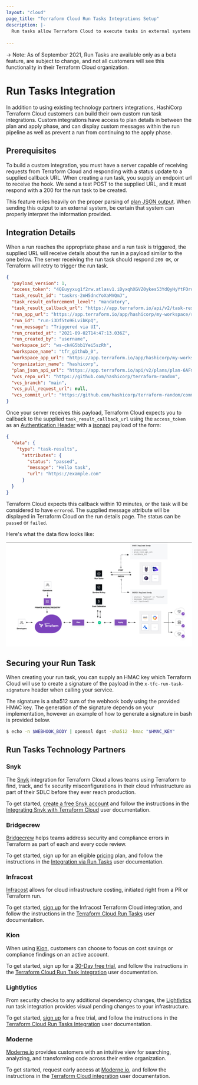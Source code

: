 ```yaml
---
layout: "cloud"
page_title: "Terraform Cloud Run Tasks Integrations Setup"
description: |-
  Run tasks allow Terraform Cloud to execute tasks in external systems at specific points in the Terraform Cloud run lifecycle.

---
```

-> Note: As of September 2021, Run Tasks are available only as a beta feature, are subject to change, and not all customers will see this functionality in their Terraform Cloud organization.

# Run Tasks Integration

In addition to using existing technology partners integrations, HashiCorp Terraform Cloud customers can build their own custom run task integrations. Custom integrations have access to plan details in between the plan and apply phase, and can display custom messages within the run pipeline as well as prevent a run from continuing to the apply phase.

## Prerequisites

To build a custom integration, you must have a server capable of receiving requests from Terraform Cloud and responding with a status update to a supplied callback URL. When creating a run task, you supply an endpoint url to receive the hook. We send a test POST to the supplied URL, and it must respond with a 200 for the run task to be created.

This feature relies heavily on the proper parsing of [plan JSON output](../../../internals/json-format.html). When sending this output to an external system, be certain that system can properly interpret the information provided.

## Integration Details

When a run reaches the appropriate phase and a run task is triggered, the supplied URL will receive details about the run in a payload similar to the one below. The server receiving the run task should respond `200 OK`, or Terraform will retry to trigger the run task.

```json
{
  "payload_version": 1,
  "access_token": "4QEuyyxug1f2rw.atlasv1.iDyxqhXGVZ0ykes53YdQyHyYtFOrdAWNBxcVUgWvzb64NFHjcquu8gJMEdUwoSLRu4Q",
  "task_result_id": "taskrs-2nH5dncYoXaMVQmJ",
  "task_result_enforcement_level": "mandatory",
  "task_result_callback_url": "https://app.terraform.io/api/v2/task-results/5ea8d46c-2ceb-42cd-83f2-82e54697bddd/callback",
  "run_app_url": "https://app.terraform.io/app/hashicorp/my-workspace/runs/run-i3Df5to9ELvibKpQ",
  "run_id": "run-i3Df5to9ELvibKpQ",
  "run_message": "Triggered via UI",
  "run_created_at": "2021-09-02T14:47:13.036Z",
  "run_created_by": "username",
  "workspace_id": "ws-ck4G5bb1Yei5szRh",
  "workspace_name": "tfr_github_0",
  "workspace_app_url": "https://app.terraform.io/app/hashicorp/my-workspace",
  "organization_name": "hashicorp",
  "plan_json_api_url": "https://app.terraform.io/api/v2/plans/plan-6AFmRJW1PFJ7qbAh/json-output",
  "vcs_repo_url": "https://github.com/hashicorp/terraform-random",
  "vcs_branch": "main",
  "vcs_pull_request_url": null,
  "vcs_commit_url": "https://github.com/hashicorp/terraform-random/commit/7d8fb2a2d601edebdb7a59ad2088a96673637d22"
}
```

Once your server receives this payload, Terraform Cloud expects you to callback to the supplied `task_result_callback_url` using the `access_token` as an [Authentication Header](../../api/index.html#authentication) with a [jsonapi](../../api/index.html#json-api-formatting) payload of the form:

```json
{
  "data": {
    "type": "task-results",
      "attributes": {
        "status": "passed",
        "message": "Hello task",
        "url": "https://example.com"
      }
  }
}
```

Terraform Cloud expects this callback within 10 minutes, or the task will be considered to have `errored`. The supplied message attribute will be displayed in Terraform Cloud on the run details page. The status can be `passed` or `failed`.

Here's what the data flow looks like:

![Screenshot: a diagram of the user and data flow for a Terraform Cloud run task](./images/terraform-cloud-run-tasks-diagram.png)

## Securing your Run Task

When creating your run task, you can supply an HMAC key which Terraform Cloud will use to create a signature of the payload in the `x-tfc-run-task-signature` header when calling your service.

The signature is a sha512 sum of the webhook body using the provided HMAC key. The generation of the signature depends on your implementation, however an example of how to generate a signature in bash is provided below.

```bash
$ echo -n $WEBHOOK_BODY | openssl dgst -sha512 -hmac "$HMAC_KEY"
```

## Run Tasks Technology Partners

### Snyk

The [Snyk](https://snyk.io/) integration for Terraform Cloud allows teams using Terraform to find, track, and fix security misconfigurations in their cloud infrastructure as part of their SDLC before they ever reach production.

To get started, [create a free Snyk account](https://snyk.io/) and follow the instructions in the [Integrating Snyk with Terraform Cloud](https://docs.snyk.io/features/integrations/ci-cd-integrations/integrating-snyk-with-terraform-cloud) user documentation.

### Bridgecrew

[Bridgecrew](https://bridgecrew.io/) helps teams address security and compliance errors in Terraform as part of each and every code review.

To get started, sign up for an eligible [pricing](https://bridgecrew.io/pricing/) plan, and follow the instructions in the [Integration via Run Tasks](https://docs.bridgecrew.io/docs/integrate-with-terraform-cloud#integration-via-run-tasks) user documentation.

### Infracost

[Infracost](https://www.infracost.io/) allows for cloud infrastructure costing, initiated right from a PR or Terraform run.

To get started, [sign up](https://dashboard.infracost.io/tfc-sign-up) for the Infracost Terraform Cloud integration, and follow the instructions in the [Terraform Cloud Run Tasks](https://www.infracost.io/docs/iac_tools/terraform_cloud_enterprise/) user documentation.

### Kion

When using [Kion](https://kion.io/), customers can choose to focus on cost savings or compliance findings on an active account.

<!--
The link below to the Kion partner user documentation is causing the tests to fail for some unknown reason. Running the website locally has show the links to be fine so it must be something on the partner end.
 -->

To get started, sign up for a [30-Day free trial](https://kion.io/product/try-free-trial), and follow the instructions in the [Terraform Cloud Run Task Integration](https://support.kion.io/hc/en-us/articles/4408728893325-Terraform-Cloud-Run-Task-Integration) user documentation.

### Lightlytics

From security checks to any additional dependency changes, the [Lightlytics](https://www.lightlytics.com/) run task integration provides visual pending changes to your infrastructure.

To get started, [sign up](https://www.lightlytics.com/signup) for a free trial, and follow the instructions in the [Terraform Cloud Run Tasks Integration](https://docs.lightlytics.com/docs/terraform-cloud-run-tasks-beta) user documentation.

### Moderne

[Moderne.io](https://moderne.io/) provides customers with an intuitive view for searching, analyzing, and transforming code across their entire organization.

To get started, request early access at [Moderne.io](https://moderne.io/), and follow the instructions in the [Terraform Cloud integration](https://docs.moderne.io/how-to/terraform-cloud-integration) user documentation.